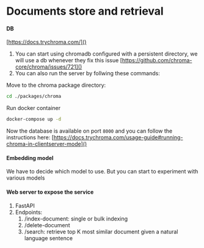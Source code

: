 # Documents store and retrieval

#### DB

[https://docs.trychroma.com/]()

1. You can start using chromadb configured with a persistent directory, we will use a db
   whenever they fix this issue [https://github.com/chroma-core/chroma/issues/721]()
2. You can also run the server by follwing these commands:

Move to the chroma package directory:

```bash
cd ./packages/chroma
```

Run docker container

```bash
docker-compose up -d
```

Now the database is available on port `8000` and you can follow the instructions here: [https://docs.trychroma.com/usage-guide#running-chroma-in-clientserver-mode]()

#### Embedding model

We have to decide which model to use. But you can start to experiment with various models

#### Web server to expose the service

1. FastAPI
2. Endpoints:
   1. /index-document: single or bulk indexing
   2. /delete-document
   3. /search: retrieve top K most similar document given a natural language sentence
